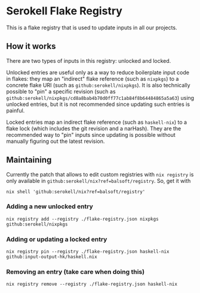 # Serokell Flake Registry

This is a flake registry that is used to update inputs in all our projects.

## How it works

There are two types of inputs in this registry: unlocked and locked.

Unlocked entries are useful only as a way to reduce boilerplate input code in flakes: they map an "indirect" flake reference (such as `nixpkgs`) to a concrete flake URI (such as `github:serokell/nixpkgs`). It is also technically possible to "pin" a specific revision (such as `github:serokell/nixpkgs/cd8a8bab4b70d0ff77c1ab84f8b64484865a5a63`) using unlocked entries, but it is not recommended since updating such entries is painful.

Locked entries map an indirect flake reference (such as `haskell-nix`) to a flake lock (which includes the git revision and a narHash). They are the recommended way to "pin" inputs since updating is possible without manually figuring out the latest revision.

## Maintaining

Currently the patch that allows to edit custom registries with `nix registry` is only available in `github:serokell/nix?ref=balsoft/registry`. So, get it with

```console
nix shell 'github:serokell/nix?ref=balsoft/registry'
```

### Adding a new unlocked entry

```
nix registry add --registry ./flake-registry.json nixpkgs github:serokell/nixpkgs
```

### Adding or updating a locked entry

```
nix registry pin --registry ./flake-registry.json haskell-nix github:input-output-hk/haskell.nix
```

### Removing an entry (take care when doing this)

```
nix registry remove --registry ./flake-registry.json haskell-nix
```
